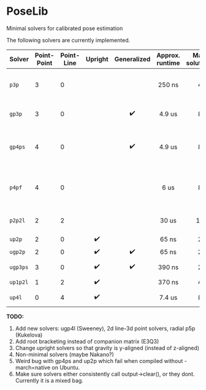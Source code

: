 # PoseLib
Minimal solvers for calibrated pose estimation

The following solvers are currently implemented.

| Solver | Point-Point | Point-Line | Upright | Generalized | Approx. runtime | Max. solutions | Comment |
| --- | --- | --- | :---: | :---: | :---: | :---: | --- |
| `p3p` | 3 | 0 |  |  | 250 ns | 4 | Persson and Nordberg, LambdaTwist (ECCV18) |
| `gp3p` | 3 | 0 |  | :heavy_check_mark:  | 4.9 us | 8 | Kukelova et al., E3Q3 (CVPR16) |
| `gp4ps` | 4 | 0 |  | :heavy_check_mark: | 4.9 us | 8 | Unknown scale.<br> Kukelova et al., E3Q3 (CVPR16) |
| `p4pf` | 4 | 0 |  |  | 6 us | 8 | Unknown focal length.<br> Kukelova et al., E3Q3 (CVPR16) |
| `p2p2l` | 2 | 2 |  |  | 30 us | 16 | Josephson et al. (CVPR07) |
| `up2p` | 2 | 0 | :heavy_check_mark: |  | 65 ns | 2 |  |
| `ugp2p` | 2 | 0 | :heavy_check_mark: | :heavy_check_mark: | 65 ns | 2 |  |
| `ugp3ps` | 3 | 0 | :heavy_check_mark: | :heavy_check_mark: | 390 ns | 2 | Unknown scale. |
| `up1p2l` | 1 | 2 | :heavy_check_mark: |  | 370 ns | 4 |  |
| `up4l` | 0 | 4 | :heavy_check_mark: |  | 7.4 us | 8 | Sweeney et al. (3DV14) |


**TODO:**
1. Add new solvers: ugp4l (Sweeney), 2d line-3d point solvers, radial p5p (Kukelova)
2. Add root bracketing instead of companion matrix (E3Q3)
3. Change upright solvers so that gravity is y-aligned (instead of z-aligned)
4. Non-minimal solvers (maybe Nakano?)
5. Weird bug with gp4ps and up2p which fail when compiled without -march=native on Ubuntu.
6. Make sure solvers either consistently call output->clear(), or they dont. Currently it is a mixed bag.
